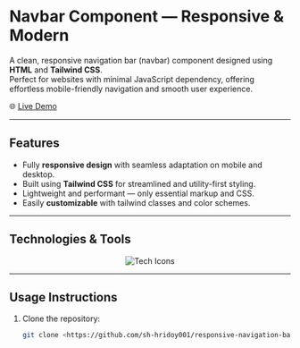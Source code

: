 # Navbar Component — Responsive & Modern

A clean, responsive navigation bar (navbar) component designed using **HTML** and **Tailwind CSS**.  
Perfect for websites with minimal JavaScript dependency, offering effortless mobile-friendly navigation and smooth user experience.

🌐 [Live Demo](https://navbar-sh.netlify.app/)

---

##  Features
- Fully **responsive design** with seamless adaptation on mobile and desktop.
- Built using **Tailwind CSS** for streamlined and utility-first styling.
- Lightweight and performant — only essential markup and CSS.
- Easily **customizable** with tailwind classes and color schemes.

---

##  Technologies & Tools

<div align="center">
  <img src="https://skillicons.dev/icons?i=html,tailwind,css" alt="Tech Icons" /><br/>
</div>

---

##  Usage Instructions

1. Clone the repository:
   ```bash
   git clone <https://github.com/sh-hridoy001/responsive-navigation-bar.git>
